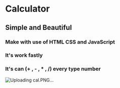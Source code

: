 # Calculator

## Simple and Beautiful

### Make with use of HTML CSS and JavaScript

### It's work fastly

### It's can (+ , - , * , /) every type number

![Uploading cal.PNG…](https://user-images.githubusercontent.com/83493597/121011739-022f0080-c7a8-11eb-87fd-455b1dbb72bf.PNG)